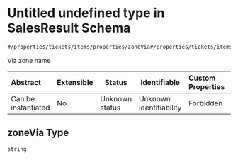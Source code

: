 # Untitled undefined type in SalesResult Schema

```txt
#/properties/tickets/items/properties/zoneVia#/properties/tickets/items/properties/zoneVia
```

Via zone name


| Abstract            | Extensible | Status         | Identifiable            | Custom Properties | Additional Properties | Access Restrictions | Defined In                                                                                          |
| :------------------ | ---------- | -------------- | ----------------------- | :---------------- | --------------------- | ------------------- | --------------------------------------------------------------------------------------------------- |
| Can be instantiated | No         | Unknown status | Unknown identifiability | Forbidden         | Allowed               | none                | [sales-result.json\*](../../schema/proprietary-extensions/sales-result.json "open original schema") |

## zoneVia Type

`string`

